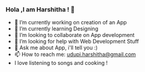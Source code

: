 ### Hola ,I am Harshitha ! 👋 

- 🔭 I’m currently working on creation of an App
- 🌱 I’m currently learning Designing
- 👯 I’m looking to collaborate on App development
- 🤔 I’m looking for help with Web Development Stuff
- 💬 Ask me about App, i'll tell you :)
- 📫 How to reach me: udupi.harshitha@gmail.com
-  I love listening to songs and cooking !

